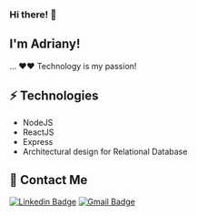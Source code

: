 ### Hi there! 👋
 
## I'm Adriany! 
 
… ❤️❤️ Technology is my passion!  

## ⚡ Technologies

- NodeJS
- ReactJS
- Express
- Architectural design for Relational Database 

## 💬 Contact Me

[![Linkedin Badge](https://img.shields.io/badge/-LinkedIn-blue?style=flat-square&logo=Linkedin&logoColor=white&link=https://www.linkedin.com/in/adriany-aires/)](https://www.linkedin.com/in/adriany-aires)
[![Gmail Badge](https://img.shields.io/badge/-Gmail-c14438?style=flat-square&logo=Gmail&logoColor=white&link=mailto:adrinyaires@gmail.com)](mailto:adrinyaires@gmail.com)

